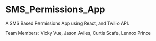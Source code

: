 # SMS_Permissions_App

A SMS Based Permissions App using React, and Twilio API.

Team Members: Vicky Vue, Jason Aviles, Curtis Scafe, Lennox Prince